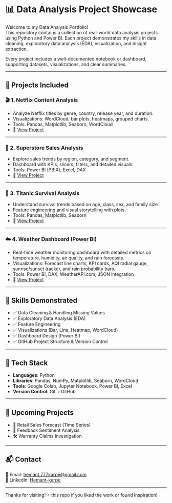 # 📊 Data Analysis Project Showcase

Welcome to my Data Analysis Portfolio!  
This repository contains a collection of real-world data analysis projects using Python and Power BI. Each project demonstrates my skills in data cleaning, exploratory data analysis (EDA), visualization, and insight extraction.

Every project includes a well-documented notebook or dashboard, supporting datasets, visualizations, and clear summaries.

---

## 📁 Projects Included

### 🎬 1. Netflix Content Analysis
- Analyze Netflix titles by genre, country, release year, and duration.
- Visualizations: WordCloud, bar plots, heatmaps, grouped charts.
- Tools: Pandas, Matplotlib, Seaborn, WordCloud
- 📂 [View Project](./Netflix%20Movies)

---

### 🏬 2. Superstore Sales Analysis
- Explore sales trends by region, category, and segment.
- Dashboard with KPIs, slicers, filters, and detailed visuals.
- Tools: Power BI (PBIX), Excel, DAX
- 📂 [View Project](./Business%20Dashboarding)

---

### 🚢 3. Titanic Survival Analysis
- Understand survival trends based on age, class, sex, and family size.
- Feature engineering and visual storytelling with plots.
- Tools: Pandas, Matplotlib, Seaborn
- 📂 [View Project](./Titanic_dataset)

---

### ☁️ 4. Weather Dashboard (Power BI)
- Real-time weather monitoring dashboard with detailed metrics on temperature, humidity, air quality, and rain forecasts.
- Visualizations: Forecast line charts, KPI cards, AQI radial gauge, sunrise/sunset tracker, and rain probability bars.
- Tools: Power BI, DAX, WeatherAPI.com, JSON integration
- 📂 [View Project](./weather-dashboard-powerbi)
  
---

## 🧠 Skills Demonstrated

- ✅ Data Cleaning & Handling Missing Values
- ✅ Exploratory Data Analysis (EDA)
- ✅ Feature Engineering
- ✅ Visualizations (Bar, Line, Heatmap, WordCloud)
- ✅ Dashboard Design (Power BI)
- ✅ GitHub Project Structure & Version Control

---

## 🔧 Tech Stack

- **Languages**: Python
- **Libraries**: Pandas, NumPy, Matplotlib, Seaborn, WordCloud
- **Tools**: Google Colab, Jupyter Notebook, Power BI, Excel
- **Version Control**: Git + GitHub

---

## 🌱 Upcoming Projects

- 🧮 Retail Sales Forecast (Time Series)
- 🧾 Feedback Sentiment Analysis
- 🛠 Warranty Claims Investigation

---

## 📬 Contact

📧 Email: hemant.777karpe@gmail.com  
🔗 LinkedIn: [Hemant-karpe](https://www.linkedin.com/in/hemant-karpe)

---

Thanks for visiting! ⭐️ this repo if you liked the work or found inspiration!
